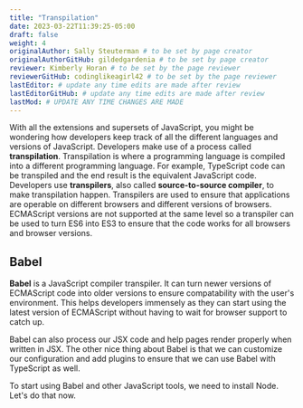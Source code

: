 ```yaml
---
title: "Transpilation"
date: 2023-03-22T11:39:25-05:00
draft: false
weight: 4
originalAuthor: Sally Steuterman # to be set by page creator
originalAuthorGitHub: gildedgardenia # to be set by page creator
reviewer: Kimberly Horan # to be set by the page reviewer
reviewerGitHub: codinglikeagirl42 # to be set by the page reviewer
lastEditor: # update any time edits are made after review
lastEditorGitHub: # update any time edits are made after review
lastMod: # UPDATE ANY TIME CHANGES ARE MADE
---
```


With all the extensions and supersets of JavaScript, you might be wondering how developers keep track of all the different languages and versions of JavaScript. Developers make use of a process called **transpilation**. Transpilation is where a programming language is compiled into a different programming language. For example, TypeScript code can be transpiled and the end result is the equivalent JavaScript code. Developers use **transpilers**, also called **source-to-source compiler**, to make transpilation happen. Transpilers are used to ensure that applications are operable on different browsers and different versions of browsers. ECMAScript versions are not supported at the same level so a transpiler can be used to turn ES6 into ES3 to ensure that the code works for all browsers and browser versions.

## Babel

**Babel** is a JavaScript compiler transpiler. It can turn newer versions of ECMAScript code into older versions to ensure compatability with the user's environment. This helps developers immensely as they can start using the latest version of ECMAScript without having to wait for browser support to catch up. 

Babel can also process our JSX code and help pages render properly when written in JSX. The other nice thing about Babel is that we can customize our configuration and add plugins to ensure that we can use Babel with TypeScript as well. 

To start using Babel and other JavaScript tools, we need to install Node. Let's do that now.